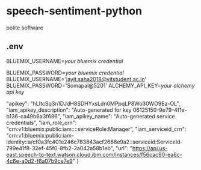 # speech-sentiment-python
polite software


## .env
BLUEMIX_USERNAME=*your bluemix credential*

BLUEMIX_PASSWORD=*your bluemix credential*
BLUEMIX_USERNAME='jayit.saha2018@vitstudent.ac.in'
BLUEMIX_PASSWORD='Somapal@5201'
ALCHEMY_API_KEY=*your alchemy api key*


  "apikey": "hLItcSq3n1DJdH8SDHYxsLdn0MPpqLP8Wo30WO9Ea-OL",
  "iam_apikey_description": "Auto-generated for key 06125150-9e79-4f1e-b136-ca49b6a3f686",
  "iam_apikey_name": "Auto-generated service credentials",
  "iam_role_crn": "crn:v1:bluemix:public:iam::::serviceRole:Manager",
  "iam_serviceid_crn": "crn:v1:bluemix:public:iam-identity::a/cf0a3fc401e246c783843acf2666e9a2::serviceid:ServiceId-799e41f8-32ef-45f0-8fb2-2a042a58b1eb",
  "url": "https://api.us-east.speech-to-text.watson.cloud.ibm.com/instances/f56cac90-ea6c-4c6e-a0d2-f6a07b9ce7e9"
}
